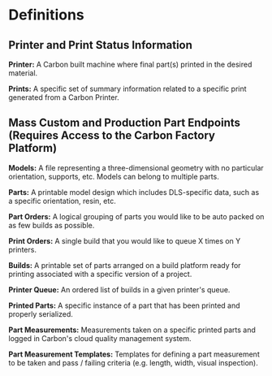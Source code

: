 # Definitions
## Printer and Print Status Information
**Printer:** A Carbon built machine where final part(s) printed in the desired material.

**Prints:** A specific set of summary information related to a specific print generated from a Carbon Printer.

## Mass Custom and Production Part Endpoints (Requires Access to the Carbon Factory Platform)
**Models:** A file representing a three-dimensional geometry with no particular orientation, supports, etc. Models can belong to multiple parts.

**Parts:** A printable model design which includes DLS-specific data, such as a specific orientation, resin, etc.

**Part Orders:** A logical grouping of parts you would like to be auto packed on as few builds as possible.

**Print Orders:** A single build that you would like to queue X times on Y printers.

**Builds:** A printable set of parts arranged on a build platform ready for printing associated with a specific version of a project.

**Printer Queue:** An ordered list of builds in a given printer's queue.

**Printed Parts:** A specific instance of a part that has been printed and properly serialized.

**Part Measurements:** Measurements taken on a specific printed parts and logged in Carbon's cloud quality management system.

**Part Measurement Templates:** Templates for defining a part measurement to be taken and pass / failing criteria (e.g. length, width, visual inspection).